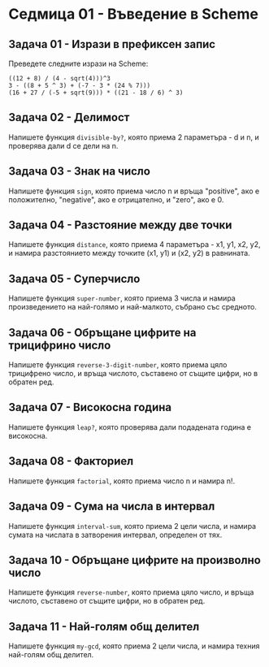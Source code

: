 # Седмица 01 - Въведение в Scheme

## Задача 01 - Изрази в префиксен запис
Преведете следните изрази на Scheme:
```
((12 + 8) / (4 - sqrt(4)))^3
3 - ((8 + 5 ^ 3) + (-7 - 3 * (24 % 7)))
(16 + 27 / (-5 + sqrt(9))) * ((21 - 18 / 6) ^ 3)
```
## Задача 02 - Делимост
Напишете функция `divisible-by?`, която приема 2 параметъра - d и n, и проверява дали d се дели на n.

## Задача 03 - Знак на число
Напишете функция `sign`, която приема число n и връща "positive", ако е положително, "negative", ако е отрицателно, и "zero", ако е 0.

## Задача 04 - Разстояние между две точки
Напишете функция `distance`, която приема 4 параметъра - x1, y1, x2, y2, и намира разстоянието между точките (x1, y1) и (x2, y2) в равнината.

## Задача 05 - Суперчисло
Напишете функция `super-number`, която приема 3 числа и намира произведението на най-голямо и най-малкото, събрано със средното.

## Задача 06 - Обръщане цифрите на трицифрино число
Напишете функция `reverse-3-digit-number`, която приема цяло трицифрено число, и връща числото, съставено от същите цифри, но в обратен ред.

## Задача 07 - Високосна година
Напишете функция `leap?`, която проверява дали подадената година е високосна.

## Задача 08 - Факториел
Напишете функция `factorial`, която приема число n и намира n!.

## Задача 09 - Сума на числа в интервал
Напишете функция `interval-sum`, която приема 2 цели числа, и намира сумата на числата в затворения интервал, определен от тях.

## Задача 10 - Обръщане цифрите на произволно число
Напишете функция `reverse-number`, която приема цяло число, и връща числото, съставено от същите цифри, но в обратен ред.

## Задача 11 - Най-голям общ делител
Напишете функция `my-gcd`, която приема 2 цели числа, и намира техния най-голям общ делител.

